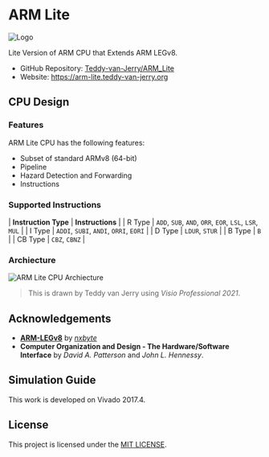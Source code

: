 # ARM Lite

<img src="https://arm-lite.teddy-van-jerry.org/ARM_Lite_Logo.png" style="max-height: 4.5cm;" alt="Logo">

Lite Version of ARM CPU that Extends ARM LEGv8.

- GitHub Repository: [Teddy-van-Jerry/ARM_Lite](https://github.com/Teddy-van-Jerry/ARM_Lite)
- Website: https://arm-lite.teddy-van-jerry.org

## CPU Design
### Features
ARM Lite CPU has the following features:
- Subset of standard ARMv8 (64-bit)
- Pipeline
- Hazard Detection and Forwarding
- Instructions

### Supported Instructions
| **Instruction Type** |       **Instructions**       |
| R Type           | `ADD`, `SUB`, `AND`, `ORR`, `EOR`, `LSL`, `LSR`, `MUL` |
| I Type           | `ADDI`, `SUBI`, `ANDI`, `ORRI`, `EORI` |
| D Type           | `LDUR`, `STUR` |
| B Type           | `B` |
| CB Type          | `CBZ`, `CBNZ` |

### Archiecture
![ARM Lite CPU Archiecture](https://arm-lite.teddy-van-jerry.org/wp-content/uploads/2021/12/AMR_Lite_CPU.png)
> This is drawn by Teddy van Jerry using *Visio Professional 2021*.

## Acknowledgements
- **[ARM-LEGv8](https://github.com/nxbyte/ARM-LEGv8)** by *[nxbyte](https://github.com/nxbyte)*
- **Computer Organization and Design - The Hardware/Software Interface** by *David A. Patterson* and *John L. Hennessy*.

## Simulation Guide
This work is developed on Vivado 2017.4.

## License
This project is licensed under the [MIT LICENSE](https://arm-lite.teddy-van-jerry.org/info/license/).
